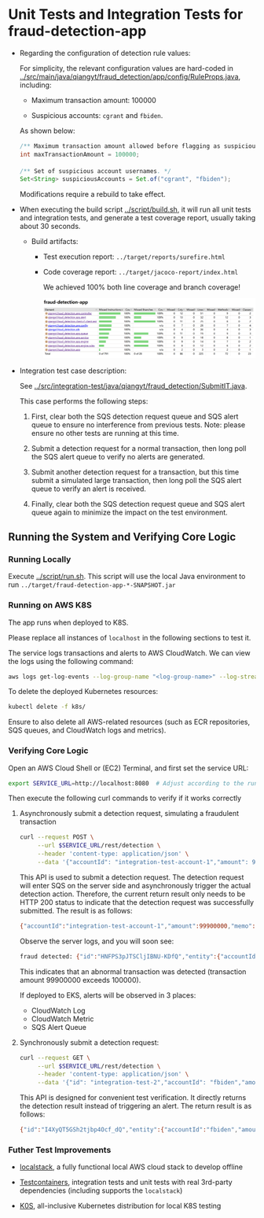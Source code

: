 # Unit Tests and Integration Tests for fraud-detection-app

   - Regarding the configuration of detection rule values:
  
      For simplicity, the relevant configuration values are hard-coded in [../src/main/java/qiangyt/fraud_detection/app/config/RuleProps.java](../src/main/java/qiangyt/fraud_detection/app/config/RuleProps.java), including:

      - Maximum transaction amount: 100000

      - Suspicious accounts: `cgrant` and `fbiden`.

      As shown below:

      ```java
      /** Maximum transaction amount allowed before flagging as suspicious. */
      int maxTransactionAmount = 100000;

      /** Set of suspicious account usernames. */
      Set<String> suspiciousAccounts = Set.of("cgrant", "fbiden");
      ```

      Modifications require a rebuild to take effect.

   - When executing the build script [../script/build.sh](../script/build.sh), it will run all unit tests and integration tests, and generate a test coverage report, usually taking about 30 seconds.

     - Build artifacts:

       - Test execution report: `../target/reports/surefire.html`

       - Code coverage report: 
         `../target/jacoco-report/index.html`

         We achieved 100% both line coverage and branch coverage!
         <p align="left">
         <img src="./coverage.png" width="800">
         </p>

   - Integration test case description:

     See [../src/integration-test/java/qiangyt/fraud_detection/SubmitIT.java](../src/integration-test/java/qiangyt/fraud_detection/SubmitIT.java).

     This case performs the following steps:

     1. First, clear both the SQS detection request queue and SQS alert queue to ensure no interference from previous tests. Note: please ensure no other tests are running at this time.

     2. Submit a detection request for a normal transaction, then long poll the SQS alert queue to verify no alerts are generated.

     3. Submit another detection request for a transaction, but this time submit a simulated large transaction, then long poll the SQS alert queue to verify an alert is received.

     4. Finally, clear both the SQS detection request queue and SQS alert queue again to minimize the impact on the test environment.


## Running the System and Verifying Core Logic

### Running Locally

   Execute [../script/run.sh](../script/run.sh). This script will use the local Java environment to run `../target/fraud-detection-app-*-SNAPSHOT.jar`

### Running on AWS K8S

   The app runs when deployed to K8S.

   Please replace all instances of `localhost` in the following sections to test it.

   The service logs transactions and alerts to AWS CloudWatch. We can view the logs using the following command:

   ```bash
   aws logs get-log-events --log-group-name "<log-group-name>" --log-stream-name "<log-stream-name>"
   ```

   To delete the deployed Kubernetes resources:

   ```bash
   kubectl delete -f k8s/
   ```

   Ensure to also delete all AWS-related resources (such as ECR repositories, SQS queues, and CloudWatch logs and metrics).

### Verifying Core Logic

   Open an AWS Cloud Shell or (EC2) Terminal, and first set the service URL:

   ```bash
   export SERVICE_URL=http://localhost:8080  # Adjust according to the running environment
   ```

   Then execute the following curl commands to verify if it works correctly

   1. Asynchronously submit a detection request, simulating a fraudulent transaction

      ```bash
      curl --request POST \
           --url $SERVICE_URL/rest/detection \
           --header 'content-type: application/json' \
           --data '{"accountId": "integration-test-account-1","amount": 99900000,"memo": "N/A"}'
      ```

      This API is used to submit a detection request. The detection request will enter SQS on the server side and asynchronously trigger the actual detection action. Therefore, the current return result only needs to be HTTP 200 status to indicate that the detection request was successfully submitted. The result is as follows:

      ```bash
      {"accountId":"integration-test-account-1","amount":99900000,"memo":"N/A","id":"SIC9u659TKCsQxeAzTml-g","receivedAt":1733891474356}
      ```

      Observe the server logs, and you will soon see:

      ```bash
      fraud detected: {"id":"HNFPS3pJTSCljIBNU-KDfQ","entity":{"accountId":"integration-test-account-1","amount":99900000,"memo":"N/A","id":"SIC9u659TKCsQxeAzTml-g","receivedAt":1733891474356},"fraudulent":true,"category":"BIG_AMOUNT","message":"the transaction amount exceeds a threshold","detectedAt":1733891475134}
      ```

      This indicates that an abnormal transaction was detected (transaction amount 99900000 exceeds 100000).

      If deployed to EKS, alerts will be observed in 3 places:
         - CloudWatch Log
         - CloudWatch Metric
         - SQS Alert Queue

   2. Synchronously submit a detection request:

      ```bash
      curl --request GET \
           --url $SERVICE_URL/rest/detection \
           --header 'content-type: application/json' \
           --data '{"id": "integration-test-2","accountId": "fbiden","amount": 999,"memo": "N/A"}'
      ```

      This API is designed for convenient test verification. It directly returns the detection result instead of triggering an alert. The return result is as follows:

      ```bash
      {"id":"I4XyQT5GSh2tjbp4Ocf_dQ","entity":{"accountId":"fbiden","amount":999,"memo":"N/A","id":"integration-test-2","receivedAt":null},"fraudulent":true,"category":"SUSPICIOUS_ACCOUNT","message":"the transaction originates from a suspicious account","detectedAt":1733891805866}
      ```

### Futher Test Improvements

  - [localstack](https://localstack.cloud/), a fully functional local AWS cloud stack to develop offline

  - [Testcontainers](https://testcontainers.com/), integration tests and unit tests with real 3rd-party dependencies (including supports the `localstack`)

  - [K0S](https://docs.k0sproject.io/stable/), all-inclusive Kubernetes distribution for local K8S testing
